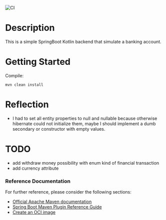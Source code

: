 ![CI](https://github.com/artpick/bank/workflows/CI/badge.svg)

# Description

This is a simple SpringBoot Kotlin backend that simulate a banking account.
 
# Getting Started

Compile:
```
mvn clean install
```

# Reflection
* I had to set all entity properties to null and nullable because otherwise hibernate could not initialize them, maybe I should implement a dumb secondary or constructor with empty values.

# TODO
* add withdraw money possibility with enum kind of financial transaction
* add currency attribute

### Reference Documentation
For further reference, please consider the following sections:

* [Official Apache Maven documentation](https://maven.apache.org/guides/index.html)
* [Spring Boot Maven Plugin Reference Guide](https://docs.spring.io/spring-boot/docs/2.4.0/maven-plugin/reference/html/)
* [Create an OCI image](https://docs.spring.io/spring-boot/docs/2.4.0/maven-plugin/reference/html/#build-image)


